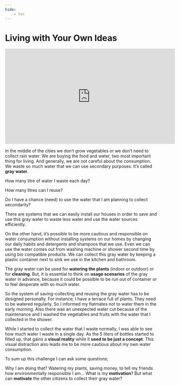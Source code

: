```yaml
---
hide:
    - toc
---
```


# Living with Your Own Ideas

<p align="center">
<iframe width="560" height="315" src="https://www.youtube.com/embed/GEGDI6BVei0" title="YouTube video player" frameborder="0" allow="accelerometer; autoplay; clipboard-write; encrypted-media; gyroscope; picture-in-picture" allowfullscreen></iframe>
</p>

In the middle of the cities we don’t grow vegetables or we don’t need to collect rain water. We are buying the food and water, two most important thing for living. And generally, we are not careful about the consumption. We waste so much water that we can use secondary purposes. It’s called **gray water**.

How many litre of water I waste each day?

How many litres can I reuse?

Do I have a chance (need) to use the water that I am planning to collect secondarily?

There are systems that we can easily install our houses in order to save and use this gray water to waste less water and use the water sources efficiently.

On the other hand, it’s possible to be more cautious and responsible on water consumption without installing systems on our homes by changing our daily habits and detergents and shampoos that we use. Even we can use the water comes out from washing machine or shower second time by using bio compatible products. We can collect this gray water by keeping a plastic container next to sink we use in the kitchen and bathroom.

The gray water can be used for **watering the plants** (indoor or outdoor) or for **cleaning**. But, it is essential to think on **usage scenarios** of the gray water in advance, because it could be possible to be run out of container or to feel desperate with so much water.

So the system of saving-collecting and reusing the gray water has to be designed personally. For instance; I have a terrace full of plants. They need to be watered regularly. So I informed my flatmates not to water them in the early morning. Also there was an unexpected water cut because of the maintenance and I washed the vegetables and fruits with the water that I collected in the shower.

While I started to collect the water that I waste normally, I was able to see how much water I waste in a single day. As the 5 liters of bottles started to filled up, that gains a **visual reality** while it **used to be just a concept**. This visual distraction also leads me to be more cautious about my own water consumption.

To sum up this challenge I can ask some questions;

Why I am doing that? Watering my plants, saving money, to tell my friends how environmentally responsible I am…
What is my **motivation**?
But what can **motivate** the other citizens to collect their gray water?
